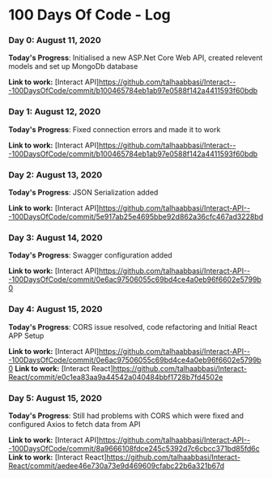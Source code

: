 # 100 Days Of Code - Log

### Day 0: August 11, 2020 

**Today's Progress**: Initialised a new ASP.Net Core Web API, created relevent models and set up MongoDb database


**Link to work:** [Interact API]https://github.com/talhaabbasi/Interact---100DaysOfCode/commit/b100465784eb1ab97e0588f142a4411593f60bdb

### Day 1: August 12, 2020 

**Today's Progress**: Fixed connection errors and made it to work


**Link to work:** [Interact API]https://github.com/talhaabbasi/Interact---100DaysOfCode/commit/b100465784eb1ab97e0588f142a4411593f60bdb

### Day 2: August 13, 2020 

**Today's Progress**: JSON Serialization added


**Link to work:** [Interact API]https://github.com/talhaabbasi/Interact-API---100DaysOfCode/commit/5e917ab25e4695bbe92d862a36cfc467ad3228bd

### Day 3: August 14, 2020 

**Today's Progress**: Swagger configuration added


**Link to work:** [Interact API]https://github.com/talhaabbasi/Interact-API---100DaysOfCode/commit/0e6ac97506055c69bd4ce4a0eb96f6602e5799b0

### Day 4: August 15, 2020 

**Today's Progress**: CORS issue resolved, code refactoring and Initial React APP Setup


**Link to work:** [Interact API]https://github.com/talhaabbasi/Interact-API---100DaysOfCode/commit/0e6ac97506055c69bd4ce4a0eb96f6602e5799b0
**Link to work:** [Interact React]https://github.com/talhaabbasi/Interact-React/commit/e0c1ea83aa9a44542a040484bbf1728b7fd4502e
### Day 5: August 15, 2020 

**Today's Progress**: Still had problems with CORS which were fixed and configured Axios to fetch data from API


**Link to work:** [Interact API]https://github.com/talhaabbasi/Interact-API---100DaysOfCode/commit/8a9666108fdce245c5392d7c6cbcc371bd85fd6c
**Link to work:** [Interact React]https://github.com/talhaabbasi/Interact-React/commit/aedee46e730a73e9d469609cfabc22b6a321b67d
